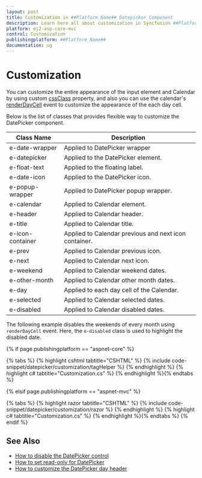 ```yaml
---
layout: post
title: Customization in ##Platform_Name## Datepicker Component
description: Learn here all about customization in Syncfusion ##Platform_Name## Datepicker component of Syncfusion Essential JS 2 and more.
platform: ej2-asp-core-mvc
control: Customization
publishingplatform: ##Platform_Name##
documentation: ug
---
```



# Customization

You can customize the entire appearance of the input element and Calendar by using custom [cssClass](https://help.syncfusion.com/cr/aspnetcore-js2/Syncfusion.EJ2.Calendars.DatePicker.html#Syncfusion_EJ2_Calendars_DatePicker_CssClass) property, and also you can use the calendar's [renderDayCell](https://help.syncfusion.com/cr/aspnetcore-js2/Syncfusion.EJ2.Calendars.DatePicker.html#Syncfusion_EJ2_Calendars_DatePicker_RenderDayCell) event to customize the appearance of the each day cell.

Below is the list of classes that provides flexible way to customize the DatePicker component.

| **Class Name** | **Description** |
| --- | --- |
| e-date-wrapper | Applied to DatePicker wrapper |
| e-datepicker | Applied to the DatePicker element.|
| e-float-text | Applied to the floating label.  |
| e-date-icon | Applied to the DatePicker icon. |
| e-popup-wrapper | Applied to DatePicker popup wrapper.|
| e-calendar | Applied to Calendar element. |
| e-header | Applied to Calendar header.|
| e-title |Applied to Calendar title. |
| e-icon-container | Applied to Calendar previous and next icon container.|
| e-prev |  Applied to Calendar previous icon.|
| e-next | Applied to Calendar next icon.|
| e-weekend | Applied to Calendar weekend dates.|
| e-other-month |  Applied to Calendar other month dates.|
| e-day | Applied to each day cell of the Calendar.|
| e-selected | Applied to Calendar selected dates.|
| e-disabled | Applied to Calendar disabled dates.|

The following example disables the weekends of every month using `renderDayCell` event. Here, the `e-disabled` class is used to highlight the disabled date.

{% if page.publishingplatform == "aspnet-core" %}

{% tabs %}
{% highlight cshtml tabtitle="CSHTML" %}
{% include code-snippet/datepicker/customization/tagHelper %}
{% endhighlight %}
{% highlight c# tabtitle="Customization.cs" %}
{% endhighlight %}{% endtabs %}

{% elsif page.publishingplatform == "aspnet-mvc" %}

{% tabs %}
{% highlight razor tabtitle="CSHTML" %}
{% include code-snippet/datepicker/customization/razor %}
{% endhighlight %}
{% highlight c# tabtitle="Customization.cs" %}
{% endhighlight %}{% endtabs %}
{% endif %}



## See Also

* [How to disable the DatePicker control](./how-to/disabled-the-datepicker-component)
* [How to set read-only for DatePicker](./how-to/set-the-readonly)
* [How to customize the DatePicker day header](./how-to/customize-the-datepicker-day-header)